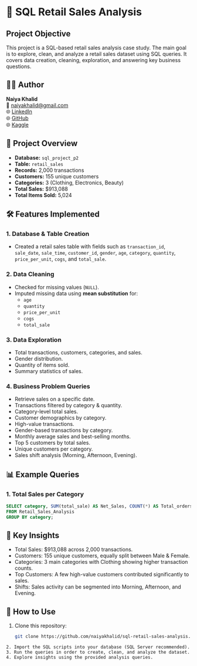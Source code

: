 # 🛒 SQL Retail Sales Analysis

## Project Objective
This project is a SQL-based retail sales analysis case study. The main goal is to explore, clean, and analyze a retail sales dataset using SQL queries.  It covers data creation, cleaning, exploration, and answering key business questions.

## 🧑‍💻 Author
**Naiya Khalid**  
📩 [naiyakhalid@gmail.com](mailto:naiyakhalid@gmail.com)  
🌐 [LinkedIn](https://www.linkedin.com/in/naiya-khalid-510981130/)  
🌐 [GitHub](https://github.com/naiyakhalid)  
🌐 [Kaggle](https://www.kaggle.com/naiyakhalid)

## 📂 Project Overview
- **Database:** `sql_project_p2`
- **Table:** `retail_sales`
- **Records:** 2,000 transactions  
- **Customers:** 155 unique customers  
- **Categories:** 3 (Clothing, Electronics, Beauty)  
- **Total Sales:** \$913,088  
- **Total Items Sold:** 5,024  

## 🛠️ Features Implemented

### 1. Database & Table Creation
- Created a retail sales table with fields such as `transaction_id`, `sale_date`, `sale_time`, `customer_id`, `gender`, `age`, `category`, `quantity`, `price_per_unit`, `cogs`, and `total_sale`.

### 2. Data Cleaning
- Checked for missing values (`NULL`).
- Imputed missing data using **mean substitution** for:
  - `age`
  - `quantity`
  - `price_per_unit`
  - `cogs`
  - `total_sale`

### 3. Data Exploration
- Total transactions, customers, categories, and sales.
- Gender distribution.
- Quantity of items sold.
- Summary statistics of sales.

### 4. Business Problem Queries
- Retrieve sales on a specific date.
- Transactions filtered by category & quantity.
- Category-level total sales.
- Customer demographics by category.
- High-value transactions.
- Gender-based transactions by category.
- Monthly average sales and best-selling months.
- Top 5 customers by total sales.
- Unique customers per category.
- Sales shift analysis (Morning, Afternoon, Evening).

## 📊 Example Queries
### 1. Total Sales per Category
```sql
SELECT category, SUM(total_sale) AS Net_Sales, COUNT(*) AS Total_orders
FROM Retail_Sales_Analysis
GROUP BY category;
```

## 📌 Key Insights
- Total Sales: $913,088 across 2,000 transactions.
- Customers: 155 unique customers, equally split between Male & Female.
- Categories: 3 main categories with Clothing showing higher transaction counts.
- Top Customers: A few high-value customers contributed significantly to sales.
- Shifts: Sales activity can be segmented into Morning, Afternoon, and Evening.

## 🚀 How to Use
1. Clone this repository:
   ```bash
   git clone https://github.com/naiyakhalid/sql-retail-sales-analysis.git
```
2. Import the SQL scripts into your database (SQL Server recommended).
3. Run the queries in order to create, clean, and analyze the dataset.
4. Explore insights using the provided analysis queries.

